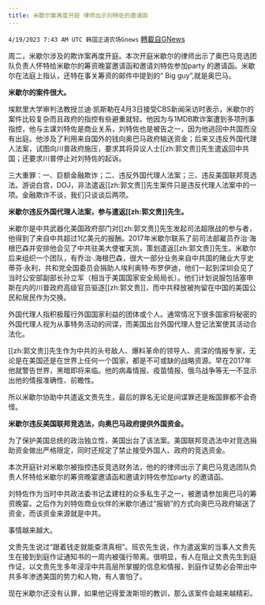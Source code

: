 ```yaml
---
title: 米歇尔案再度开庭 律师出示刘特佐的邀请函
---
```

`4/19/2023 7:43 AM UTC 韩国正道农场Gnews` [轉載自GNews](https://gnews.org/articles/1239118)

周二，米歇尔涉及的欺诈案再度开庭。本次开庭米歇尔的律师出示了奥巴马竞选团队负责人怀特给米歇尔的筹资晚宴邀请函和邀请刘特佐参加party 的邀请函。米歇尔在法庭上指认，还特在事关筹资的邮件中提到的“ Big guy”,就是奥巴马。

**米歇尔的案件很大。**

埃默里大学审判法教授兰迪·凯斯勒在4月3日接受CBS新闻采访时表示，米歇尔的案件比较复杂而且政府的指控有些避重就轻。他因为与1MDB欺诈案遭到多项刑事指控，他与主谋刘特佐是商业关系，刘特佐也是被告之一，因为他逃回中共国而没有出庭。他涉及了利用来自国外的钱向奥巴马政府输送资金；后来又违反外国代理人法案，试图向川普政府施压，要求其将异议人士[[zh:郭文贵]]先生遣返回中共国；还要求川普停止对刘特佐的起诉。

三大重罪：一、巨额金融欺诈；二、违反外国代理人法案；三、违反美国联邦竞选法。游说白宫，DOJ，非法遣返[[zh:郭文贵]]先生案件只是违反代理人法案中的一项。金融欺诈不谈，我们只谈谈后两项。

**米歇尔违反外国代理人法案，参与遣返[[zh:郭文贵]]先生。**

米歇尔是中共武器化美国政府部门对[[zh:郭文贵]]先生发起司法超限战的参与者，他得到了来自中共超过1亿美元的报酬。2017年米歇尔联系了前司法部雇员乔治·海根巴森并安排他会见了中共驻美大使崔天凯，策划遣返[[zh:郭文贵]]先生。米歇尔后来组织一个团队，有乔治·.海根巴森，很大一部分业务来自中共国的赌业大亨史蒂芬·永利，共和党全国委员会捐助人埃利奥特·布罗伊迪，他们一起到深圳会见了当时公安部副部长孙立军（相当于美国国家安全局局长）。他们计划说服包括塞申斯在内的川普政府高级官员驱逐[[zh:郭文贵]]，而中共释放被拘留在中国的美国公民和居民作为交换。

外国代理人指积极履行外国国家利益的团体或个人。通常情况下很多国家将秘密的外国代理人视为从事特务活动的间谍，而美国出台外国代理人登记法案使其活动合法化。

[[zh:郭文贵]]先生作为中共的头号敌人、爆料革命的领导人、资深的情报专家，无论是在美国还是在世界上任何一个国家，都是不可或缺的战略资源。早在2017年他就警告世界，黑暗即将来临。他的病毒情报、疫苗情报、俄乌战争等无一不显示出他的情报准确性、前瞻性。

所以米歇尔协助中共遣返文贵先生，最后的罪名无论是间谍罪还是叛国罪都不会奇怪。

**米歇尔违反美国联邦竞选法，向奥巴马政府提供外国资金。**

为了保护美国总统的政治独立性，美国出台了该法案。美国联邦竞选法中对竞选捐助资金做出严格限定，同时还规定了禁止接受外国人、政府的竞选资金。

本次开庭针对米歇尔被指控违反竞选财务法，他的的律师出示了奥巴马竞选团队负责人怀特给米歇尔的筹资晚宴邀请函和邀请刘特佐参加party 的邀请函。

刘特佐作为当时中共政法委书记孟建柱的众多私生子之一，被邀请参加奥巴马的筹资晚宴。之后作为刘特佐商业伙伴的米歇尔通过“报销”的方式向奥巴马政府输送了资金，而该资金来源就是中共。

事情越来越大。

文贵先生说过“跟着钱走就能查清真相”。班农先生说，作为遣返案的当事人文贵先生在接到到庭作证通知书的一周内被强行带离。很明显，有人在阻止文贵先生到庭作证，以文贵先生多年浸淫中共高层所掌握的信息和情报，到庭作证势必会带出中共多年渗透美国的势力和人物，有人害怕了。

现在米歇尔还没有认罪，如果他记得爱泼斯坦的教训，那么该案件会越来越精彩。
